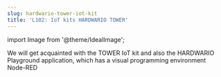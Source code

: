 ```yaml
---
slug: hardwario-tower-iot-kit
title: 'L102: IoT kits HARDWARIO TOWER'
---
```

import Image from '@theme/IdealImage';

We will get acquainted with the TOWER IoT kit and also the HARDWARIO Playground application, which has a visual programming environment Node-RED